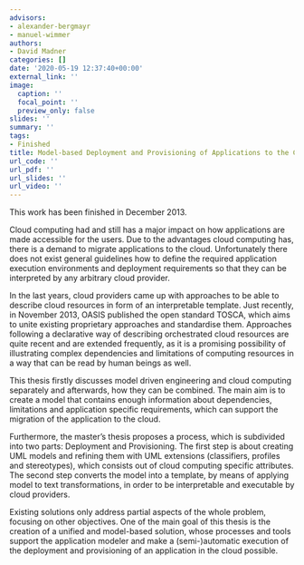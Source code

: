 ```yaml
---
advisors:
- alexander-bergmayr
- manuel-wimmer
authors:
- David Madner
categories: []
date: '2020-05-19 12:37:40+00:00'
external_link: ''
image:
  caption: ''
  focal_point: ''
  preview_only: false
slides: ''
summary: ''
tags:
- Finished
title: Model-based Deployment and Provisioning of Applications to the Cloud
url_code: ''
url_pdf: ''
url_slides: ''
url_video: ''
---
```


This work has been finished in December 2013.

Cloud computing had and still has a major impact on how applications are made accessible for the users. Due to the advantages cloud computing has, there is a demand to migrate applications to the cloud. Unfortunately there does not exist general guidelines how to define the required application execution environments and deployment requirements so that they can be interpreted by any arbitrary cloud provider.

In the last years, cloud providers came up with approaches to be able to describe cloud resources in form of an interpretable template. Just recently, in November 2013, OASIS published the open standard TOSCA, which aims to unite existing proprietary approaches and standardise them. Approaches following a declarative way of describing orchestrated cloud resources are quite recent and are extended frequently, as it is a promising possibility of illustrating complex dependencies and limitations of computing resources in a way that can be read by human beings as well.

This thesis firstly discusses model driven engineering and cloud computing separately and afterwards, how they can be combined. The main aim is to create a model that contains enough information about dependencies, limitations and application specific requirements, which can support the migration of the application to the cloud.

Furthermore, the master’s thesis proposes a process, which is subdivided into two parts: Deployment and Provisioning. The first step is about creating UML models and refining them with UML extensions (classifiers, profiles and stereotypes), which consists out of cloud computing specific attributes. The second step converts the model into a template, by means of applying model to text transformations, in order to be interpretable and executable by cloud providers.

Existing solutions only address partial aspects of the whole problem, focusing on other objectives. One of the main goal of this thesis is the creation of a unified and model-based solution, whose processes and tools support the application modeler and make a (semi-)automatic execution of the deployment and provisioning of an application in the cloud possible.

&nbsp;